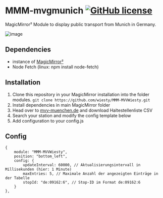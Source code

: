 # MMM-mvgmunich [![GitHub license](https://img.shields.io/badge/license-MIT-blue.svg)](https://github.com/wiesty/MMM-MVVWiesty/raw/master/LICENSE)

MagicMirror² Module to display public transport from Munich  in Germany.


![image](https://i.imgur.com/bAkkk7H.png)


## Dependencies
* instance of [MagicMirror²](https://github.com/MichMich/MagicMirror)
* Node Fetch (linux: npm install node-fetch)

## Installation
1. Clone this repository in your MagicMirror installation into the folder modules.
```git clone https://github.com/wiesty/MMM-MVVWiesty.git```
2. Install dependencies in main MagicMirror folder
3. Head over to [mvv-muenchen.de](https://www.mvv-muenchen.de/fahrplanauskunft/fuer-entwickler/opendata/index.html) and download Haltestellenliste CSV
4. Search your station and modify the config template below
5. Add configuration to your config.js

## Config


```
{
    module: "MMM-MVVWiesty",
    position: "bottom_left",
    config: {
        updateInterval: 60000, // Aktualisierungsintervall in Millisekunden (hier: 1 Minute)
        maxEntries: 5, // Maximale Anzahl der angezeigten Einträge in der Tabelle
        stopId: "de:09162:6", // Stop-ID im Format de:09162:6
    }
},
```

